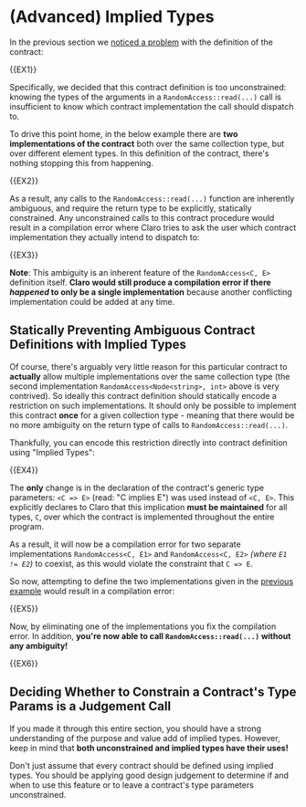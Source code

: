 # (Advanced) Implied Types

In the previous section we 
[noticed a problem](../multiple_type_params.generated_docs.md#limitation-of-the-above-contract-definition)
with the definition of the contract:

{{EX1}}

Specifically, we decided that this contract definition is too unconstrained: knowing the types of the arguments in a
`RandomAccess::read(...)` call is insufficient to know which contract implementation the call should dispatch to.

To drive this point home, in the below example there are **two implementations of the contract** both over the same
collection type, but over different element types. In this definition of the contract, there's nothing stopping this
from happening.

{{EX2}}

As a result, any calls to the `RandomAccess::read(...)` function are inherently ambiguous, and require the return type
to be explicitly, statically constrained. Any unconstrained calls to this contract procedure would result in a 
compilation error where Claro tries to ask the user which contract implementation they actually intend to dispatch to:

{{EX3}}

<div class="warning">

**Note**: This ambiguity is an inherent feature of the `RandomAccess<C, E>` definition itself. **Claro would still
produce a compilation error if there _happened_ to only be a single implementation** because another conflicting
implementation could be added at any time.
</div>

## Statically Preventing Ambiguous Contract Definitions with Implied Types

Of course, there's arguably very little reason for this particular contract to **actually** allow multiple 
implementations over the same collection type (the second implementation `RandomAccess<Node<string>, int>` above is very
contrived). So ideally this contract definition should statically encode a restriction on such implementations. It
should only be possible to implement this contract **once** for a given collection type - meaning that there would be
no more ambiguity on the return type of calls to `RandomAccess::read(...)`.

Thankfully, you can encode this restriction directly into contract definition using "Implied Types":

{{EX4}}

The **only** change is in the declaration of the contract's generic type parameters: `<C => E>` (read: "C implies E") 
was used instead of `<C, E>`. This explicitly declares to Claro that this implication **must be maintained** for all
types, `C`, over which the contract is implemented throughout the entire program. 

As a result, it will now be a compilation error for two separate implementations `RandomAccess<C, E1>` and 
`RandomAccess<C, E2>` _(where `E1 != E2`)_ to coexist, as this would violate the constraint that `C => E`.

So now, attempting to define the two implementations given in the [previous example](#fig-2) would result in a 
compilation error:

{{EX5}}

Now, by eliminating one of the implementations you fix the compilation error. In addition, **you're now able to call
`RandomAccess::read(...)` without any ambiguity!**

{{EX6}}

## Deciding Whether to Constrain a Contract's Type Params is a Judgement Call

If you made it through this entire section, you should have a strong understanding of the purpose and value add of 
implied types. However, keep in mind that **both unconstrained and implied types have their uses!**

Don't just assume that every contract should be defined using implied types. You should be applying good design
judgement to determine if and when to use this feature or to leave a contract's type parameters unconstrained.